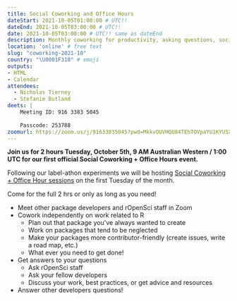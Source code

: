 ```yaml
---
title: Social Coworking and Office Hours
dateStart: 2021-10-05T01:00:00 # UTC!!
dateEnd: 2021-10-05T03:00:00 # UTC!!
date: 2021-10-05T03:00:00 # UTC!! same as dateEnd
description: Monthly coworking for productivity, asking questions, socializing
location: 'online' # free text
slug: "coworking-2021-10"
country: "\U0001F310" # emoji
outputs: 
- HTML
- Calendar 
attendees:
  - Nicholas Tierney
  - Stefanie Butland
deets: |
    Meeting ID: 916 3383 5045
    
    Passcode: 253788
zoomurl: https://zoom.us/j/91633835045?pwd=MkkvOUVHQU84TEhTOVpaYU1KYU5Xdz09    
---
```


**Join us for 2 hours Tuesday, October 5th, 9 AM Australian Western / 1:00 UTC for our first official Social Coworking + Office Hours event.**

Following our label-athon experiments we will be hosting [Social Coworking + Office Hour sessions](/blog/2021/08/17/coworking-sessions/) on the first Tuesday of the month. 

Come for the full 2 hrs or only as long as you need!

- Meet other package developers and rOpenSci staff in Zoom
- Cowork independently on work related to R
  - Plan out that package you've always wanted to create
  - Work on packages that tend to be neglected
  - Make your packages more contributor-friendly (create issues, write a road map, etc.)
  - What ever you need to get done!
- Get answers to your questions
  - Ask rOpenSci staff
  - Ask your fellow developers
  - Discuss your work, best practices, or get advice and resources
- Answer other developers questions!
